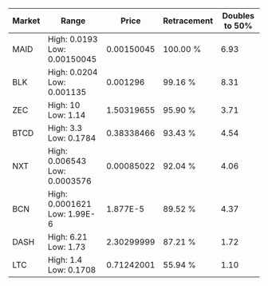 | Market | Range | Price| Retracement | Doubles to 50% |
| --- | --- | --- | --- | --- |
| MAID | High: 0.0193<br />Low: 0.00150045 | 0.00150045 | 100.00 % | 6.93 |
| BLK | High: 0.0204<br />Low: 0.001135 | 0.001296 | 99.16 % | 8.31 |
| ZEC | High: 10<br />Low: 1.14 | 1.50319655 | 95.90 % | 3.71 |
| BTCD | High: 3.3<br />Low: 0.1784 | 0.38338466 | 93.43 % | 4.54 |
| NXT | High: 0.006543<br />Low: 0.0003576 | 0.00085022 | 92.04 % | 4.06 |
| BCN | High: 0.0001621<br />Low: 1.99E-6 | 1.877E-5 | 89.52 % | 4.37 |
| DASH | High: 6.21<br />Low: 1.73 | 2.30299999 | 87.21 % | 1.72 |
| LTC | High: 1.4<br />Low: 0.1708 | 0.71242001 | 55.94 % | 1.10 |
